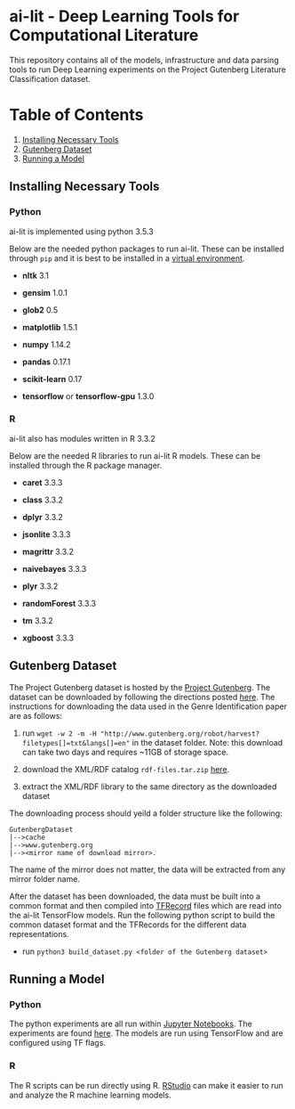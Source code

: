 # ai-lit - Deep Learning Tools for Computational Literature
This repository contains all of the models, infrastructure and data parsing tools to run Deep Learning experiments on the Project Gutenberg Literature Classification dataset.

# Table of Contents
1. [Installing Necessary Tools](#install)
2. [Gutenberg Dataset](#dataset)
3. [Running a Model](#model)

## Installing Necessary Tools<a name="install"/>

### Python
ai-lit is implemented using python 3.5.3

Below are the needed python packages to run ai-lit. These can be installed through ```pip``` and it is best to be installed in a [virtual environment](https://docs.python.org/3.5/tutorial/venv.html).

* **nltk** 3.1

* **gensim** 1.0.1

* **glob2** 0.5

* **matplotlib** 1.5.1

* **numpy** 1.14.2

* **pandas** 0.17.1

* **scikit-learn** 0.17 

* **tensorflow** or **tensorflow-gpu** 1.3.0

### R
ai-lit also has modules written in R 3.3.2

Below are the needed R libraries to run ai-lit R models. These can be installed through the R package manager.

* **caret** 3.3.3

* **class** 3.3.2

* **dplyr** 3.3.2

* **jsonlite** 3.3.3

* **magrittr** 3.3.2

* **naivebayes** 3.3.3

* **plyr** 3.3.2

* **randomForest** 3.3.3

* **tm** 3.3.2

* **xgboost** 3.3.3

## Gutenberg Dataset<a name="dataset"/>

The Project Gutenberg dataset is hosted by the [Project Gutenberg](https://www.gutenberg.org/wiki/Main_Page). The dataset can be downloaded by following the directions posted [here](https://www.gutenberg.org/wiki/Gutenberg:Information_About_Robot_Access_to_our_Pages). The instructions for downloading the data used in the Genre Identification paper are as follows:

1. run ```wget -w 2 -m -H "http://www.gutenberg.org/robot/harvest?filetypes[]=txt&langs[]=en"``` in the dataset folder. Note: this download can take two days and requires ~11GB of storage space.

2. download the XML/RDF catalog ```rdf-files.tar.zip``` [here](https://www.gutenberg.org/wiki/Gutenberg:Feeds).

3. extract the XML/RDF library to the same directory as the downloaded dataset

The downloading process should yeild a folder structure like the following:
```
GutenbergDataset
|-->cache
|-->www.gutenberg.org
|--><mirror name of download mirror>.
```
The name of the mirror does not matter, the data will be extracted from any mirror folder name.

After the dataset has been downloaded, the data must be built into a common format and then compiled into [TFRecord](https://www.tensorflow.org/programmers_guide/datasets#consuming_tfrecord_data) files which are read into the ai-lit TensorFlow models. Run the following python script to build the common dataset format and the TFRecords for the different data representations.

* run ```python3 build_dataset.py <folder of the Gutenberg dataset>```


## Running a Model<a name="model"/>

### Python

The python experiments are all run within [Jupyter Notebooks](http://jupyter.readthedocs.io/en/latest/install.html). The experiments are found [here](https://github.com/joeworsh/ai-lit/tree/master/ai_lit/analysis/gutenberg). The models are run using TensorFlow and are configured using TF flags.

### R

The R scripts can be run directly using R. [RStudio](https://www.rstudio.com/) can make it easier to run and analyze the R machine learning models.
